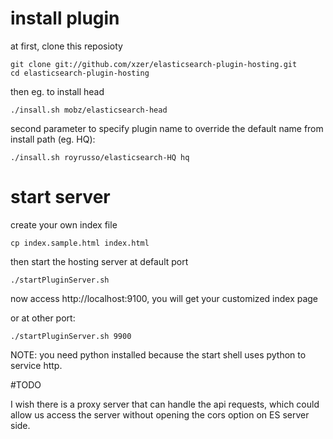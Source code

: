 # install plugin

at first, clone this reposioty

```
git clone git://github.com/xzer/elasticsearch-plugin-hosting.git
cd elasticsearch-plugin-hosting
```
then eg. to install head

```
./insall.sh mobz/elasticsearch-head
```

second parameter to specify plugin name to override the default name from install path (eg. HQ):

```
./insall.sh royrusso/elasticsearch-HQ hq
```

# start server

create your own index file

```
cp index.sample.html index.html
```

then start the hosting server at default port

```
./startPluginServer.sh
```

now access http://localhost:9100, you will get your customized index page

or at other port:

```
./startPluginServer.sh 9900
```

NOTE: you need python installed because the start shell uses python to service http.

#TODO

I wish there is a proxy server that can handle the api requests, which could allow us access the server without opening the cors option on ES server side.


